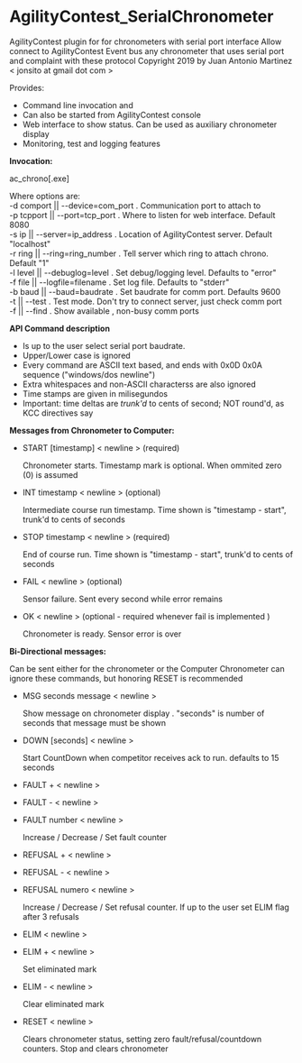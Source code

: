 # AgilityContest_SerialChronometer

AgilityContest plugin for for chronometers with serial port interface
Allow connect to AgilityContest Event bus any chronometer that uses serial port and complaint with these protocol
Copyright 2019 by Juan Antonio Martinez < jonsito at gmail dot com >

Provides:
- Command line invocation and
- Can also be started from AgilityContest console
- Web interface to show status. Can be used as auxiliary chronometer display
- Monitoring, test and logging features

**Invocation:**

ac_chrono[.exe] <options><br/>

Where options are:<br/>
    -d comport || --device=com_port .     Communication port to attach to<br/>
    -p tcpport || --port=tcp_port .   Where to listen for web interface. Default 8080<br/>
    -s ip || --server=ip_address .  Location of AgilityContest server. Default "localhost"<br/>
    -r ring || --ring=ring_number . Tell server which ring to attach chrono. Default "1"<br/>
    -l level || --debuglog=level .  Set debug/logging level. Defaults to "error"<br/>
    -f file || --logfile=filename . Set log file. Defaults to "stderr"<br/>
    -b baud || --baud=baudrate .    Set baudrate for comm port. Defaults 9600<br/>
    -t || --test .  Test mode. Don't try to connect server, just check comm port<br/>
    -f || --find .  Show available , non-busy comm ports<br/>

**API Command description**
- Is up to the user select serial port baudrate. 
- Upper/Lower case is ignored
- Every command are ASCII text based, and ends with 0x0D 0x0A sequence ("windows/dos newline")
- Extra whitespaces and non-ASCII characterss are also ignored
- Time stamps are given in milisegundos
- Important: time deltas are _trunk'd_ to cents of second; NOT round'd, as KCC directives say

**Messages from Chronometer to Computer:**

* START [timestamp] < newline > (required) 

    Chronometer starts. Timestamp mark is optional. When ommited zero (0) is assumed
* INT timestamp < newline > (optional) 

    Intermediate course run timestamp. Time shown is "timestamp - start", trunk'd to cents of seconds
    
* STOP timestamp < newline > (required)

    End of course run. Time shown is "timestamp - start", trunk'd to cents of seconds
    
* FAIL < newline > (optional)

    Sensor failure. Sent every second while error remains
    
* OK < newline > (optional - required whenever fail is implemented )

    Chronometer is ready. Sensor error is over

**Bi-Directional messages:**

Can be sent either for the chronometer or the Computer
Chronometer can ignore these commands, but honoring RESET is recommended


* MSG seconds message < newline >

  Show message on chronometer display . "seconds" is number of seconds that message must be shown
  
* DOWN [seconds] < newline >

    Start CountDown when competitor receives ack to run. defaults to 15 seconds

* FAULT + < newline >
* FAULT - < newline >
* FAULT number < newline >

    Increase / Decrease / Set fault counter

* REFUSAL + < newline >
* REFUSAL - < newline >
* REFUSAL numero < newline >

    Increase / Decrease / Set refusal counter. If up to the user set ELIM flag after 3 refusals

* ELIM < newline >
* ELIM + < newline >

    Set eliminated mark

* ELIM - < newline >

    Clear eliminated mark

* RESET < newline > 

    Clears chronometer status, setting zero fault/refusal/countdown counters. Stop and clears chronometer